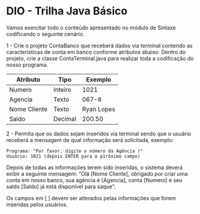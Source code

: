 # DIO - Trilha Java Básico

Vamos exercitar todo o conteúdo apresentado no módulo de Sintaxe codificando o seguinte cenário.

1 - Crie o projeto ContaBanco que receberá dados via terminal contendo as características de conta em banco conforme atributos abaixo:
Dentro do projeto, crie a classe ContaTerminal.java para realizar toda a codificação do nosso programa.

| Atributo | Tipo | Exemplo |
|---|---|---|
| Numero | Inteiro | 1021 |
| Agencia | Texto | 067-8 |
| Nome Cliente | Texto | Ryan Lopes
| Saldo | Decimal | 200.50		
		
2 - Permita que os dados sejam inseridos via terminal sendo que o usuário receberá a mensagem de qual informação será solicitada, exemplo:

    Programa: "Por favor, digite o número da Agência !"
    Usuário: 1021 (depois ENTER para o p1róximo campo)

Depois de todas as informações terem sido inseridas, o sistema deverá exibir a seguinte mensagem:
"Olá [Nome Cliente], obrigado por criar uma conta em nosso banco, sua agência é [Agencia], conta [Numero] e seu saldo [Saldo] já está disponível para saque".

Os campos em [ ] devem ser alterados pelas informações que forem inseridas pelos usuários.
